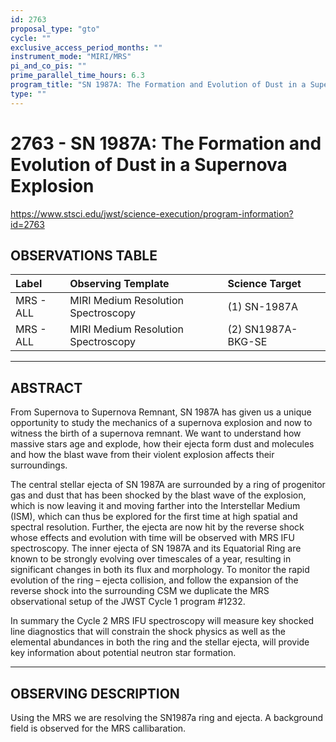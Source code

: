 ```yaml
---
id: 2763
proposal_type: "gto"
cycle: ""
exclusive_access_period_months: ""
instrument_mode: "MIRI/MRS"
pi_and_co_pis: ""
prime_parallel_time_hours: 6.3
program_title: "SN 1987A: The Formation and Evolution of Dust in a Supernova Explosion"
type: ""
---
```

# 2763 - SN 1987A: The Formation and Evolution of Dust in a Supernova Explosion
https://www.stsci.edu/jwst/science-execution/program-information?id=2763
## OBSERVATIONS TABLE
| Label     | Observing Template                 | Science Target     |
| :-------- | :--------------------------------- | :----------------- |
| MRS - ALL | MIRI Medium Resolution Spectroscopy | (1) SN-1987A       |
| MRS - ALL | MIRI Medium Resolution Spectroscopy | (2) SN1987A-BKG-SE |

---

## ABSTRACT

From Supernova to Supernova Remnant, SN 1987A has given us a unique opportunity to study the mechanics of a supernova explosion and now to witness the birth of a supernova remnant. We want to understand how massive stars age and explode, how their ejecta form dust and molecules and how the blast wave from their violent explosion affects their surroundings.

The central stellar ejecta of SN 1987A are surrounded by a ring of progenitor gas and dust that has been shocked by the blast wave of the explosion, which is now leaving it and moving farther into the Interstellar Medium (ISM), which can thus be explored for the first time at high spatial and spectral resolution. Further, the ejecta are now hit by the reverse shock whose effects and evolution with time will be observed with MRS IFU spectroscopy. The inner ejecta of SN 1987A and its Equatorial Ring are known to be strongly evolving over timescales of a year, resulting in significant changes in both its flux and morphology. To monitor the rapid evolution of the ring – ejecta collision, and follow the expansion of the reverse shock into the surrounding CSM we duplicate the MRS observational setup of the JWST Cycle 1 program #1232.

In summary the Cycle 2 MRS IFU spectroscopy will measure key shocked line diagnostics that will constrain the shock physics as well as the elemental abundances in both the ring and the stellar ejecta, will provide key information about potential neutron star formation.

---

## OBSERVING DESCRIPTION

Using the MRS we are resolving the SN1987a ring and ejecta. A background field is observed for the MRS callibaration.